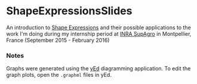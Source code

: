 # ShapeExpressionsSlides

An introduction to [Shape Expressions](http://www.w3.org/2013/ShEx/Primer) and their possible applications to the work I'm doing during my internship period at [INRA SupAgro](http://www.supagro.inra.fr/) in Montpellier, France (September 2015 - February 2016)

### Notes

Graphs were generated using the [yEd](http://www.yworks.com/en/products/yfiles/yed/) diagramming application. To edit the graph plots, open the `.graphml` files in yEd.
